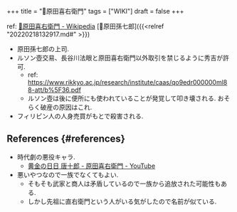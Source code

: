 +++
title = "📝原田喜右衛門"
tags = ["WIKI"]
draft = false
+++

ref: [🔗原田喜右衛門 - Wikipedia](https://ja.m.wikipedia.org/wiki/%E5%8E%9F%E7%94%B0%E5%96%9C%E5%8F%B3%E8%A1%9B%E9%96%80) [📝原田孫七郎]({{<relref "20220218132917.md#" >}})

-   原田孫七郎の上司.
-   ルソン壺交易、長谷川法眼と原田喜右衛門以外取引を禁じるように秀吉が許可.
    -   ref: <https://www.rikkyo.ac.jp/research/institute/caas/qo9edr000000ml88-att/b%5F36.pdf>
    -   ルソン壺は後に便所にも使われていることが発覚して叩き壊される. おそらく破産の原因はこれ.
-   フィリピン人の人身売買がもとで殺害される.


## References {#references}

-   時代劇の悪役キャラ.
    -   [黄金の日日 唐十郎 - 原田喜右衛門 - YouTube](https://www.youtube.com/watch?v=MOwhGSsbVvw)
-   悪いやつなので一族でなくてもよい.
    -   そもそも武家と商人は矛盾しているので一族から追放された可能性もある.
    -   しかし先祖に直右衛門という人がいる気がしたので名前が似ている.
